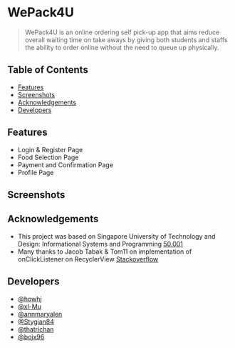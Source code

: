 # WePack4U

> WePack4U is an online ordering self pick-up app that aims reduce overall waiting time on take aways by giving both students and staffs the ability to order online without the need to queue up physically. 

## Table of Contents
* [Features](#features)
* [Screenshots](#screenshots)
* [Acknowledgements](#acknowledgements)
* [Developers](#developers)

## Features
- Login & Register Page
- Food Selection Page
- Payment and Confirmation Page
- Profile Page

## Screenshots
<!-- ![Example screenshot](./img/screenshot.png) -->

## Acknowledgements
- This project was based on Singapore University of Technology and Design: Informational Systems and Programming [50.001](https://istd.sutd.edu.sg/undergraduate/courses/50001-information-systems-programming)
- Many thanks to Jacob Tabak & Tom11 on implementation of onClickListener on RecyclerView [Stackoverflow](https://stackoverflow.com/questions/24471109/recyclerview-onclick)

## Developers
- [@howhj](https://github.com/howhj)
- [@xl-Mu](https://github.com/xl-Mu)
- [@annmaryalen](https://github.com/annmaryalen)
- [@Stygian84](https://github.com/Stygian84)
- [@thatrichan](https://github.com/thatrichan)
- [@bojx96](https://github.com/bojx96)
